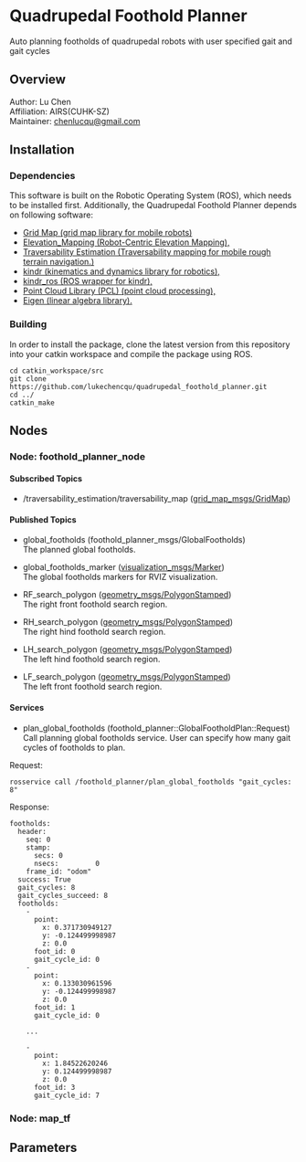 # Quadrupedal Foothold Planner
Auto planning footholds of quadrupedal robots with user specified gait and gait cycles

## Overview

Author: Lu Chen<br>
Affiliation: AIRS(CUHK-SZ)<br>
Maintainer: chenlucqu@gmail.com<br>


## Installation
### Dependencies

This software is built on the Robotic Operating System (ROS), which needs to be installed first. Additionally, the Quadrupedal Foothold Planner depends on following software:

* [Grid Map (grid map library for mobile robots)](https://github.com/anybotics/grid_map)<br>
* [Elevation_Mapping (Robot-Centric Elevation Mapping),](https://github.com/ANYbotics/elevation_mapping#citing)<br>
* [Traversability Estimation (Traversability mapping for mobile rough terrain navigation.)](https://github.com/leggedrobotics/traversability_estimation)<br>
* [kindr (kinematics and dynamics library for robotics),](http://github.com/anybotics/kindr)<br>
* [kindr_ros (ROS wrapper for kindr),](https://github.com/anybotics/kindr_ros)<br>
* [Point Cloud Library (PCL) (point cloud processing),](http://pointclouds.org/)<br>
* [Eigen (linear algebra library).](http://eigen.tuxfamily.org/)<br>

### Building

In order to install the package, clone the latest version from this repository into your catkin workspace and compile the package using ROS.
```
cd catkin_workspace/src
git clone https://github.com/lukechencqu/quadrupedal_foothold_planner.git
cd ../
catkin_make
```
## Nodes
### Node: foothold_planner_node
#### Subscribed Topics
* /traversability_estimation/traversability_map ([grid_map_msgs/GridMap](https://github.com/anybotics/grid_map/blob/master/grid_map_msgs/msg/GridMap.msg))<br>
#### Published Topics
* global_footholds (foothold_planner_msgs/GlobalFootholds)<br>
The planned global footholds.

* global_footholds_marker ([visualization_msgs/Marker](http://docs.ros.org/api/visualization_msgs/html/msg/Marker.html))<br>
The global footholds markers for RVIZ visualization.

* RF_search_polygon ([geometry_msgs/PolygonStamped](http://docs.ros.org/api/geometry_msgs/html/msg/PolygonStamped.html))<br>
The right front foothold search region.

* RH_search_polygon ([geometry_msgs/PolygonStamped](http://docs.ros.org/api/geometry_msgs/html/msg/PolygonStamped.html))<br>
The right hind foothold search region.

* LH_search_polygon ([geometry_msgs/PolygonStamped](http://docs.ros.org/api/geometry_msgs/html/msg/PolygonStamped.html))<br>
The left hind foothold search region.

* LF_search_polygon ([geometry_msgs/PolygonStamped](http://docs.ros.org/api/geometry_msgs/html/msg/PolygonStamped.html))<br>
The left front foothold search region.

#### Services
* plan_global_footholds (foothold_planner::GlobalFootholdPlan::Request)
Call planning global footholds service. User can specify how many gait cycles of footholds to plan.<br>

Request:
```
rosservice call /foothold_planner/plan_global_footholds "gait_cycles: 8"
```
Response:
```
footholds: 
  header: 
    seq: 0
    stamp: 
      secs: 0
      nsecs:         0
    frame_id: "odom"
  success: True
  gait_cycles: 8
  gait_cycles_succeed: 8
  footholds: 
    - 
      point: 
        x: 0.371730949127
        y: -0.124499998987
        z: 0.0
      foot_id: 0
      gait_cycle_id: 0
    - 
      point: 
        x: 0.133030961596
        y: -0.124499998987
        z: 0.0
      foot_id: 1
      gait_cycle_id: 0
      
    ...
      
    - 
      point: 
        x: 1.84522620246
        y: 0.124499998987
        z: 0.0
      foot_id: 3
      gait_cycle_id: 7
```
### Node: map_tf

## Parameters
